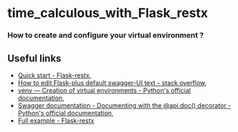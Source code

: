 # time_calculous_with_Flask_restx

<a name="how_to_create_and_configure_your_virtual_environment"></a>
### How to create and configure your virtual environment ?

<a name="useful_links"></a>
## Useful links

* [Quick start - Flask-restx](https://flask-restx.readthedocs.io/en/latest/quickstart.html),
* [How to edit Flask-plus default swagger-UI text - stack overflow](https://stackoverflow.com/questions/53237385/how-to-edit-flask-plus-default-swagger-ui-text),
* [venv — Creation of virtual environments - Python's official documentation](https://docs.python.org/3/library/venv.html),
* [Swagger documentation - Documenting with the @api.doc() decorator - Python's official documentation](https://flask-restx.readthedocs.io/en/latest/swagger.html),
* [Full example - Flask-restx](https://flask-restx.readthedocs.io/en/latest/example.html)
